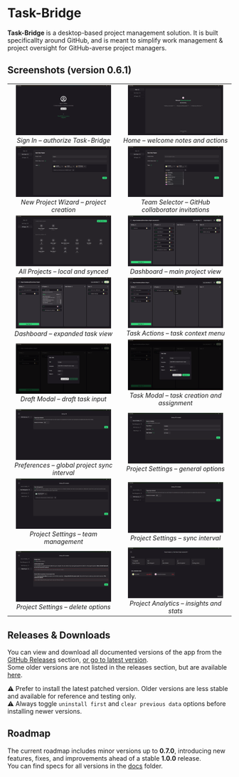 # Task-Bridge

**Task-Bridge** is a desktop-based project management solution. It is built specificallty around GitHub, and is meant to simplify work management & project oversight for GitHub-averse project managers.

## Screenshots (version 0.6.1)

<table>
  <tr>
    <td align="center" width="50%">
      <img src="./doc/screenshots/0-sign-in.png" width="90%"/><br/>
      <em>Sign In – authorize Task-Bridge</em>
    </td>
    <td align="center" width="50%">
      <img src="./doc/screenshots/1-home-screen.png" width="90%"/><br/>
      <em>Home – welcome notes and actions</em>
    </td>
  </tr>
  <tr>
    <td align="center">
      <img src="./doc/screenshots/2-new-project-wizard.png" width="90%"/><br/>
      <em>New Project Wizard – project creation</em>
    </td>
    <td align="center">
      <img src="./doc/screenshots/3-team-selector-in-new-project-wizard.png" width="90%"/><br/>
      <em>Team Selector – GitHub collaborator invitations</em>
    </td>
  </tr>
  <tr>
    <td align="center">
      <img src="./doc/screenshots/4-all-projects-view-screen.png" width="90%"/><br/>
      <em>All Projects – local and synced</em>
    </td>
    <td align="center">
      <img src="./doc/screenshots/5-project-dashboard.png" width="90%"/><br/>
      <em>Dashboard – main project view</em>
    </td>
  </tr>
  <tr>
    <td align="center">
      <img src="./doc/screenshots/6-project-dashboard-with-expanded-task.png" width="90%"/><br/>
      <em>Dashboard – expanded task view</em>
    </td>
    <td align="center">
      <img src="./doc/screenshots/7-project-dashboard-with-expanded-task-context-menu.png" width="90%"/><br/>
      <em>Task Actions – task context menu</em>
    </td>
  </tr>
  <tr>
    <td align="center">
      <img src="./doc/screenshots/8-draft-task-creation-modal.png" width="90%"/><br/>
      <em>Draft Modal – draft task input</em>
    </td>
    <td align="center">
      <img src="./doc/screenshots/9-task-creation-modal.png" width="90%"/><br/>
      <em>Task Modal – task creation and assignment</em>
    </td>
  </tr>
  <tr>
    <td align="center">
      <img src="./doc/screenshots/10-app-preferences-global-project-sync-interval.png" width="90%"/><br/>
      <em>Preferences – global project sync interval</em>
    </td>
    <td align="center">
      <img src="./doc/screenshots/11-project-settings-general.png" width="90%"/><br/>
      <em>Project Settings – general options</em>
    </td>
  </tr>
  <tr>
    <td align="center">
      <img src="./doc/screenshots/12-project-settings-team-management.png" width="90%"/><br/>
      <em>Project Settings – team management</em>
    </td>
    <td align="center">
      <img src="./doc/screenshots/13-project-settings-sync-interval.png" width="90%"/><br/>
      <em>Project Settings – sync interval</em>
    </td>
  </tr>
  <tr>
    <td align="center">
      <img src="./doc/screenshots/14-project-settings-delete-options.png" width="90%"/><br/>
      <em>Project Settings – delete options</em>
    </td>
    <td align="center">
      <img src="./doc/screenshots/15-project-analytics.png" width="90%"/><br/>
      <em>Project Analytics – insights and stats</em>
    </td>
  </tr>
</table>

## Releases & Downloads

You can view and download all documented versions of the app from the [GitHub Releases](https://github.com/russellgn/task-bridge/releases) section, [or go to latest version](https://github.com/russellgn/task-bridge/releases/latest). <br/>
Some older versions are not listed in the releases section, but are available [here](https://drive.google.com/drive/folders/1i988b_XsgcZ_Q5wK7dM5CCH7DYNJDwfV?usp=sharing).

⚠️ Prefer to install the latest patched version. Older versions are less stable and available for reference and testing only.  
⚠️ Always toggle `uninstall first` and `clear previous data` options before installing newer versions.

## Roadmap

The current roadmap includes minor versions up to **0.7.0**, introducing new features, fixes, and improvements ahead of a stable **1.0.0** release. <br/>
You can find specs for all versions in the [docs](https://github.com/RussellGN/Task-Bridge/tree/v0.2.2-alpha/doc) folder.

